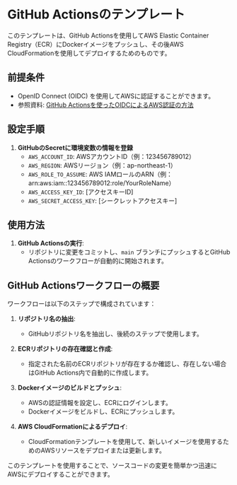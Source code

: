 # GitHub Actionsのテンプレート

このテンプレートは、GitHub Actionsを使用してAWS Elastic Container Registry（ECR）にDockerイメージをプッシュし、その後AWS CloudFormationを使用してデプロイするためのものです。

## 前提条件

- OpenID Connect (OIDC) を使用してAWSに認証することができます。
- 参照資料: [GitHub Actionsを使ったOIDCによるAWS認証の方法](https://zenn.dev/kou_pg_0131/articles/gh-actions-oidc-aws)

## 設定手順

1. **GitHubのSecretに環境変数の情報を登録**
    - `AWS_ACCOUNT_ID`: AWSアカウントID（例：123456789012）
    - `AWS_REGION`: AWSリージョン（例：ap-northeast-1）
    - `AWS_ROLE_TO_ASSUME`: AWS IAMロールのARN（例：arn:aws:iam::123456789012:role/YourRoleName）
    - `AWS_ACCESS_KEY_ID`: [アクセスキーID]
    - `AWS_SECRET_ACCESS_KEY`: [シークレットアクセスキー]

## 使用方法

1. **GitHub Actionsの実行**:
   - リポジトリに変更をコミットし、`main` ブランチにプッシュするとGitHub Actionsのワークフローが自動的に開始されます。

## GitHub Actionsワークフローの概要

ワークフローは以下のステップで構成されています：

1. **リポジトリ名の抽出**:
   - GitHubリポジトリ名を抽出し、後続のステップで使用します。

2. **ECRリポジトリの存在確認と作成**:
   - 指定された名前のECRリポジトリが存在するか確認し、存在しない場合はGitHub Actions内で自動的に作成します。

3. **Dockerイメージのビルドとプッシュ**:
   - AWSの認証情報を設定し、ECRにログインします。
   - Dockerイメージをビルドし、ECRにプッシュします。

4. **AWS CloudFormationによるデプロイ**:
   - CloudFormationテンプレートを使用して、新しいイメージを使用するためのAWSリソースをデプロイまたは更新します。

このテンプレートを使用することで、ソースコードの変更を簡単かつ迅速にAWSにデプロイすることができます。
